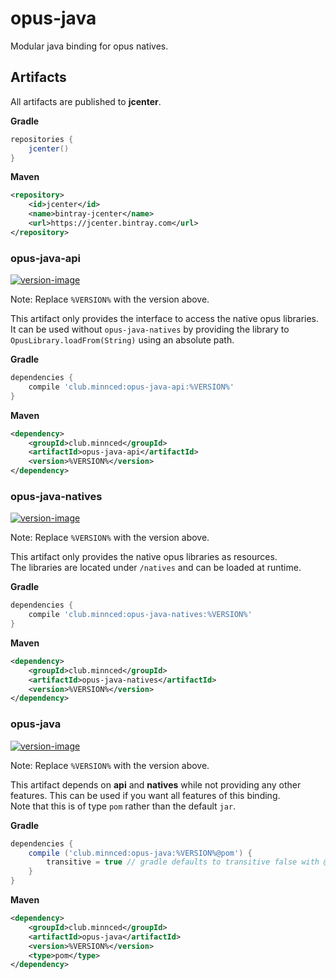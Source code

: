 [api-version]: https://api.bintray.com/packages/minndevelopment/maven/opus-java-api/images/download.svg
[api-download]: https://bintray.com/minndevelopment/maven/opus-java-api/_latestVersion
[natives-version]: https://api.bintray.com/packages/minndevelopment/maven/opus-java-natives/images/download.svg
[natives-download]: https://bintray.com/minndevelopment/maven/opus-java-natives/_latestVersion
[core-version]: https://api.bintray.com/packages/minndevelopment/maven/opus-java/images/download.svg
[core-download]: https://bintray.com/minndevelopment/maven/opus-java/_latestVersion

# opus-java

Modular java binding for opus natives.

## Artifacts

All artifacts are published to **jcenter**.

**Gradle**

```gradle
repositories {
    jcenter()
}
```

**Maven**

```xml
<repository>
    <id>jcenter</id>
    <name>bintray-jcenter</name>
    <url>https://jcenter.bintray.com</url>
</repository>
```

### opus-java-api

[ ![version-image][api-version] ][api-download]

Note: Replace `%VERSION%` with the version above.

This artifact only provides the interface to access the native opus libraries. 
It can be used without `opus-java-natives` by providing the library to `OpusLibrary.loadFrom(String)` using
an absolute path.

**Gradle**

```gradle
dependencies {
    compile 'club.minnced:opus-java-api:%VERSION%'
}
```

**Maven**

```xml
<dependency>
    <groupId>club.minnced</groupId>
    <artifactId>opus-java-api</artifactId>
    <version>%VERSION%</version>
</dependency>
```

### opus-java-natives

[ ![version-image][natives-version] ][natives-download]

Note: Replace `%VERSION%` with the version above.

This artifact only provides the native opus libraries as resources.
<br>The libraries are located under `/natives` and can be loaded at runtime.

**Gradle**

```gradle
dependencies {
    compile 'club.minnced:opus-java-natives:%VERSION%'
}
```

**Maven**

```xml
<dependency>
    <groupId>club.minnced</groupId>
    <artifactId>opus-java-natives</artifactId>
    <version>%VERSION%</version>
</dependency>
```

### opus-java

[ ![version-image][core-version] ][core-download]

Note: Replace `%VERSION%` with the version above.

This artifact depends on **api** and **natives** while not providing
any other features. This can be used if you want all features of this binding.
<br>Note that this is of type `pom` rather than the default `jar`.

**Gradle**

```gradle
dependencies {
    compile ('club.minnced:opus-java:%VERSION%@pom') {
        transitive = true // gradle defaults to transitive false with @pom
    }
}
```

**Maven**

```xml
<dependency>
    <groupId>club.minnced</groupId>
    <artifactId>opus-java</artifactId>
    <version>%VERSION%</version>
    <type>pom</type>
</dependency>
```
